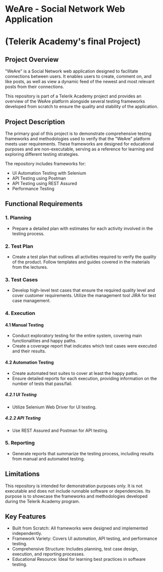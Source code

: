# WeAre - Social Network Web Application
# (Telerik Academy's final Project)

## Project Overview

"WeAre" is a Social Network web application designed to facilitate connections between users. It enables users to create, comment on, and like posts, as well as view a dynamic feed of the newest and most relevant posts from their connections.

This repository is part of a Telerik Academy project and provides an overview of the WeAre platform alongside several testing frameworks developed from scratch to ensure the quality and stability of the application.

## Project Description

The primary goal of this project is to demonstrate comprehensive testing frameworks and methodologies used to verify that the "WeAre" platform meets user requirements. These frameworks are designed for educational purposes and are non-executable, serving as a reference for learning and exploring different testing strategies.

The repository includes frameworks for:

- UI Automation Testing with Selenium
- API Testing using Postman
- API Testing using REST Assured
- Performance Testing

## Functional Requirements

### 1. Planning

- Prepare a detailed plan with estimates for each activity involved in the testing process.

### 2. Test Plan

- Create a test plan that outlines all activities required to verify the quality of the product. Follow templates and guides covered in the materials from the lectures.

### 3. Test Cases

- Develop high-level test cases that ensure the required quality level and cover customer requirements. Utilize the management tool JIRA for test case management.

### 4. Execution

#### 4.1 Manual Testing

- Conduct exploratory testing for the entire system, covering main functionalities and happy paths.
- Create a coverage report that indicates which test cases were executed and their results.

#### 4.2 Automation Testing

- Create automated test suites to cover at least the happy paths.
- Ensure detailed reports for each execution, providing information on the number of tests that pass/fail.

##### 4.2.1 UI Testing

- Utilize Selenium Web Driver for UI testing.

##### 4.2.2 API Testing

- Use REST Assured and Postman for API testing.

### 5. Reporting

- Generate reports that summarize the testing process, including results from manual and automated testing.

## Limitations

This repository is intended for demonstration purposes only. It is not executable and does not include runnable software or dependencies. Its purpose is to showcase the frameworks and methodologies developed during the Telerik Academy program.

## Key Features

- Built from Scratch: All frameworks were designed and implemented independently.
- Framework Variety: Covers UI automation, API testing, and performance testing.
- Comprehensive Structure: Includes planning, test case design, execution, and reporting processes.
- Educational Resource: Ideal for learning best practices in software testing.

